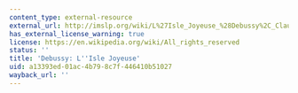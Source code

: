 ```yaml
---
content_type: external-resource
external_url: http://imslp.org/wiki/L%27Isle_Joyeuse_%28Debussy%2C_Claude%29
has_external_license_warning: true
license: https://en.wikipedia.org/wiki/All_rights_reserved
status: ''
title: 'Debussy: L''Isle Joyeuse'
uid: a13393ed-01ac-4b79-8c7f-446410b51027
wayback_url: ''
---
```

